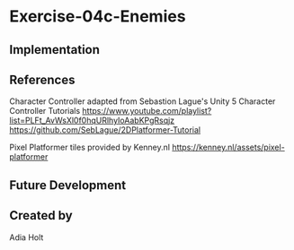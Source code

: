 # Exercise-04c-Enemies

## Implementation

## References

Character Controller adapted from Sebastion Lague's Unity 5 Character Controller Tutorials
https://www.youtube.com/playlist?list=PLFt_AvWsXl0f0hqURlhyIoAabKPgRsqjz
https://github.com/SebLague/2DPlatformer-Tutorial

Pixel Platformer tiles provided by Kenney.nl
https://kenney.nl/assets/pixel-platformer

## Future Development

## Created by
Adia Holt
